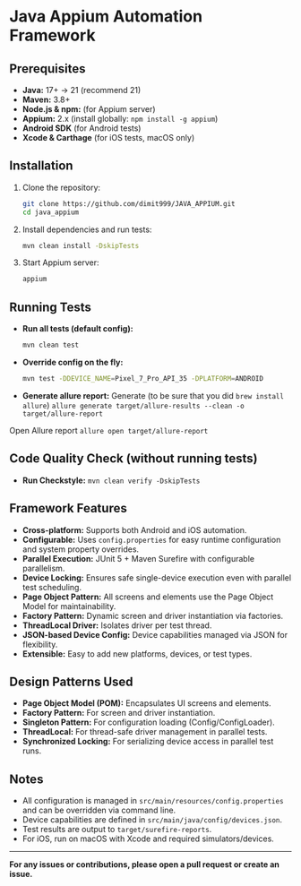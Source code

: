 # Java Appium Automation Framework

## Prerequisites

- **Java:** 17+ -> 21 (recommend 21)
- **Maven:** 3.8+
- **Node.js & npm:** (for Appium server)
- **Appium:** 2.x (install globally: `npm install -g appium`)
- **Android SDK** (for Android tests)
- **Xcode & Carthage** (for iOS tests, macOS only)

## Installation

1. Clone the repository:
   ```sh
   git clone https://github.com/dimit999/JAVA_APPIUM.git
   cd java_appium
   ```
2. Install dependencies and run tests:
   ```sh
   mvn clean install -DskipTests
   ```
3. Start Appium server:
   ```sh
   appium
   ```

## Running Tests

- **Run all tests (default config):**
  ```sh
  mvn clean test
  ```
- **Override config on the fly:**
  ```sh
  mvn test -DDEVICE_NAME=Pixel_7_Pro_API_35 -DPLATFORM=ANDROID
  ```
- **Generate allure report:**
Generate (to be sure that you did `brew install allure`)
`allure generate target/allure-results --clean -o target/allure-report`

Open Allure report
`allure open target/allure-report`

## Code Quality Check (without running tests)

- **Run Checkstyle:**
  `mvn clean verify -DskipTests`

## Framework Features

- **Cross-platform:** Supports both Android and iOS automation.
- **Configurable:** Uses `config.properties` for easy runtime configuration and system property overrides.
- **Parallel Execution:** JUnit 5 + Maven Surefire with configurable parallelism.
- **Device Locking:** Ensures safe single-device execution even with parallel test scheduling.
- **Page Object Pattern:** All screens and elements use the Page Object Model for maintainability.
- **Factory Pattern:** Dynamic screen and driver instantiation via factories.
- **ThreadLocal Driver:** Isolates driver per test thread.
- **JSON-based Device Config:** Device capabilities managed via JSON for flexibility.
- **Extensible:** Easy to add new platforms, devices, or test types.

## Design Patterns Used

- **Page Object Model (POM):** Encapsulates UI screens and elements.
- **Factory Pattern:** For screen and driver instantiation.
- **Singleton Pattern:** For configuration loading (Config/ConfigLoader).
- **ThreadLocal:** For thread-safe driver management in parallel tests.
- **Synchronized Locking:** For serializing device access in parallel test runs.

## Notes

- All configuration is managed in `src/main/resources/config.properties` and can be overridden via command line.
- Device capabilities are defined in `src/main/java/config/devices.json`.
- Test results are output to `target/surefire-reports`.
- For iOS, run on macOS with Xcode and required simulators/devices.

---

**For any issues or contributions, please open a pull request or create an issue.**
